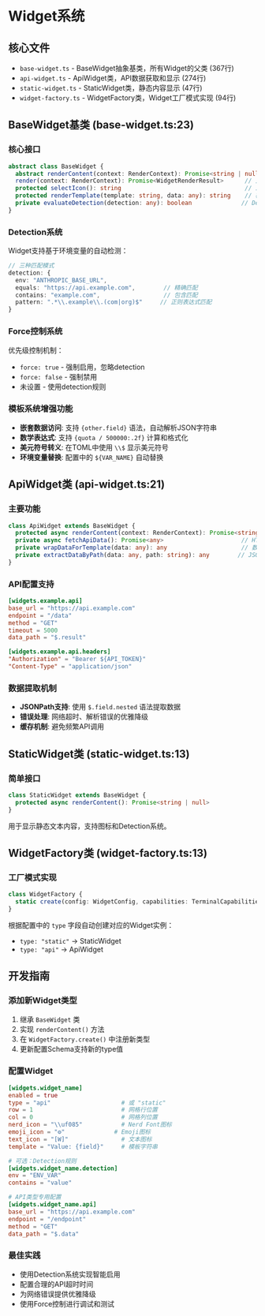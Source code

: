 # Widget系统

## 核心文件
- `base-widget.ts` - BaseWidget抽象基类，所有Widget的父类 (367行)
- `api-widget.ts` - ApiWidget类，API数据获取和显示 (274行)  
- `static-widget.ts` - StaticWidget类，静态内容显示 (47行)
- `widget-factory.ts` - WidgetFactory类，Widget工厂模式实现 (94行)

## BaseWidget基类 (base-widget.ts:23)

### 核心接口
```typescript
abstract class BaseWidget {
  abstract renderContent(context: RenderContext): Promise<string | null>
  render(context: RenderContext): Promise<WidgetRenderResult>      // 主要渲染接口
  protected selectIcon(): string                                   // 三级图标选择逻辑
  protected renderTemplate(template: string, data: any): string    // 模板渲染
  private evaluateDetection(detection: any): boolean              // Detection规则评估
}
```

### Detection系统
Widget支持基于环境变量的自动检测：
```typescript
// 三种匹配模式
detection: {
  env: "ANTHROPIC_BASE_URL",
  equals: "https://api.example.com",        // 精确匹配
  contains: "example.com",                  // 包含匹配  
  pattern: ".*\\.example\\.(com|org)$"     // 正则表达式匹配
}
```

### Force控制系统
优先级控制机制：
- `force: true` - 强制启用，忽略detection
- `force: false` - 强制禁用
- 未设置 - 使用detection规则

### 模板系统增强功能
- **嵌套数据访问**: 支持 `{other.field}` 语法，自动解析JSON字符串
- **数学表达式**: 支持 `{quota / 500000:.2f}` 计算和格式化  
- **美元符号转义**: 在TOML中使用 `\\$` 显示美元符号
- **环境变量替换**: 配置中的 `${VAR_NAME}` 自动替换

## ApiWidget类 (api-widget.ts:21)

### 主要功能
```typescript
class ApiWidget extends BaseWidget {
  protected async renderContent(context: RenderContext): Promise<string | null>
  private async fetchApiData(): Promise<any>                      // HTTP请求处理
  private wrapDataForTemplate(data: any): any                     // 数据包装
  private extractDataByPath(data: any, path: string): any        // JSONPath提取
}
```

### API配置支持
```toml
[widgets.example.api]
base_url = "https://api.example.com"
endpoint = "/data"
method = "GET"
timeout = 5000
data_path = "$.result"

[widgets.example.api.headers]
"Authorization" = "Bearer ${API_TOKEN}"
"Content-Type" = "application/json"
```

### 数据提取机制
- **JSONPath支持**: 使用 `$.field.nested` 语法提取数据
- **错误处理**: 网络超时、解析错误的优雅降级
- **缓存机制**: 避免频繁API调用

## StaticWidget类 (static-widget.ts:13)

### 简单接口
```typescript
class StaticWidget extends BaseWidget {
  protected async renderContent(): Promise<string | null>
}
```

用于显示静态文本内容，支持图标和Detection系统。

## WidgetFactory类 (widget-factory.ts:13)

### 工厂模式实现
```typescript
class WidgetFactory {
  static create(config: WidgetConfig, capabilities: TerminalCapabilities): BaseWidget
}
```

根据配置中的 `type` 字段自动创建对应的Widget实例：
- `type: "static"` → StaticWidget
- `type: "api"` → ApiWidget

## 开发指南

### 添加新Widget类型
1. 继承 `BaseWidget` 类
2. 实现 `renderContent()` 方法  
3. 在 `WidgetFactory.create()` 中注册新类型
4. 更新配置Schema支持新的type值

### 配置Widget
```toml
[widgets.widget_name]
enabled = true
type = "api"                    # 或 "static"
row = 1                         # 网格行位置
col = 0                         # 网格列位置
nerd_icon = "\\uf085"           # Nerd Font图标
emoji_icon = "⚙️"              # Emoji图标  
text_icon = "[W]"               # 文本图标
template = "Value: {field}"     # 模板字符串

# 可选：Detection规则
[widgets.widget_name.detection]
env = "ENV_VAR"
contains = "value"

# API类型专用配置
[widgets.widget_name.api]
base_url = "https://api.example.com"
endpoint = "/endpoint"
method = "GET"
data_path = "$.data"
```

### 最佳实践
- 使用Detection系统实现智能启用
- 配置合理的API超时时间
- 为网络错误提供优雅降级
- 使用Force控制进行调试和测试